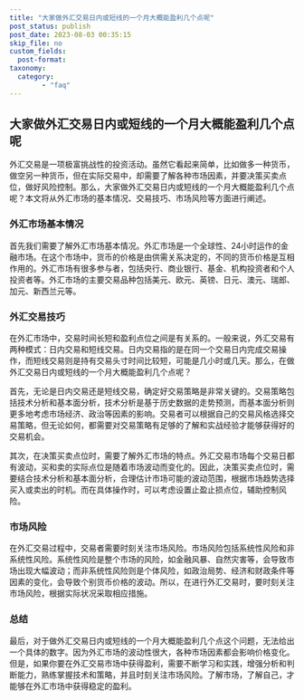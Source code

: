 ```yaml
---
title: "大家做外汇交易日内或短线的一个月大概能盈利几个点呢"
post_status: publish
post_date: 2023-08-03 00:35:15
skip_file: no
custom_fields: 
  post-format: 
taxonomy:
  category:
        - "faq"
---
```


## 大家做外汇交易日内或短线的一个月大概能盈利几个点呢

外汇交易是一项极富挑战性的投资活动。虽然它看起来简单，比如做多一种货币，做空另一种货币，但在实际交易中，却需要了解各种市场因素，并要决策买卖点位，做好风险控制。那么，大家做外汇交易日内或短线的一个月大概能盈利几个点呢？本文将从外汇市场的基本情况、交易技巧、市场风险等方面进行阐述。

### 外汇市场基本情况

首先我们需要了解外汇市场基本情况。外汇市场是一个全球性、24小时运作的金融市场。在这个市场中，货币的价格是由供需关系决定的，不同的货币价格是互相作用的。外汇市场有很多参与者，包括央行、商业银行、基金、机构投资者和个人投资者等。外汇市场的主要交易品种包括美元、欧元、英镑、日元、澳元、瑞郎、加元、新西兰元等。

### 外汇交易技巧

在外汇市场中，交易时间长短和盈利点位之间是有关系的。一般来说，外汇交易有两种模式：日内交易和短线交易。日内交易指的是在同一个交易日内完成交易操作，而短线交易则是持有交易头寸时间比较短，可能是几小时或几天。那么，在做外汇交易日内或短线的一个月大概能盈利几个点呢？

首先，无论是日内交易还是短线交易，确定好交易策略是非常关键的。交易策略包括技术分析和基本面分析，技术分析是基于历史数据的走势预测，而基本面分析则更多地考虑市场经济、政治等因素的影响。交易者可以根据自己的交易风格选择交易策略，但无论如何，都需要对交易策略有足够的了解和实战经验才能够获得好的交易机会。

其次，在决策买卖点位时，需要了解外汇市场的特点。外汇交易市场每个交易日都有波动，买和卖的实际点位是随着市场波动而变化的。因此，决策买卖点位时，需要结合技术分析和基本面分析，合理估计市场可能的波动范围，根据市场趋势选择买入或卖出的时机。而在具体操作时，可以考虑设置止盈止损点位，辅助控制风险。

### 市场风险

在外汇交易过程中，交易者需要时刻关注市场风险。市场风险包括系统性风险和非系统性风险。系统性风险是整个市场的风险，如金融风暴、自然灾害等，会导致市场出现大幅波动；而非系统性风险则是个体风险，如政治局势、经济和财政条件等因素的变化，会导致个别货币价格的波动。所以，在进行外汇交易时，要时刻关注市场风险，根据实际状况采取相应措施。

### 总结

最后，对于做外汇交易日内或短线的一个月大概能盈利几个点这个问题，无法给出一个具体的数字。因为外汇市场的波动性很大，各种市场因素都会影响价格变化。但是，如果你要在外汇交易市场中获得盈利，需要不断学习和实践，增强分析和判断能力，熟练掌握技术和策略，并且时刻关注市场风险。了解市场，了解自己，才能够在外汇市场中获得稳定的盈利。
